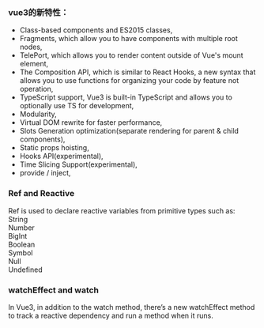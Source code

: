 <!--
 * @Author: wangyunbo
 * @Date: 2021-06-22 10:46:03
 * @LastEditors: wangyunbo
 * @LastEditTime: 2021-06-22 10:56:55
 * @Description: file content
 * @FilePath: \dayByday\vue3\readme.md
-->
### vue3的新特性：    
- Class-based components and ES2015 classes,
- Fragments, which allow you to have components with multiple root nodes,
- TelePort, which allows you to render content outside of Vue's mount element,
- The Composition API, which is similar to React Hooks, a new syntax that allows you to use functions for organizing your code by feature not operation,
- TypeScript support, Vue3 is built-in TypeScript and allows you to optionally use TS for development,
- Modularity,
- Virtual DOM rewrite for faster performance,
- Slots Generation optimization(separate rendering for parent & child components),
- Static props hoisting,
- Hooks API(experimental),
- Time Slicing Support(experimental),
- provide / inject,

### Ref and Reactive    
Ref is used to declare reactive variables from primitive types such as:    
String    
Number    
BigInt    
Boolean    
Symbol    
Null    
Undefined    

### watchEffect and watch

In Vue3, in addition to the watch method, there’s a new watchEffect method to track a reactive dependency and run a method when it runs.




